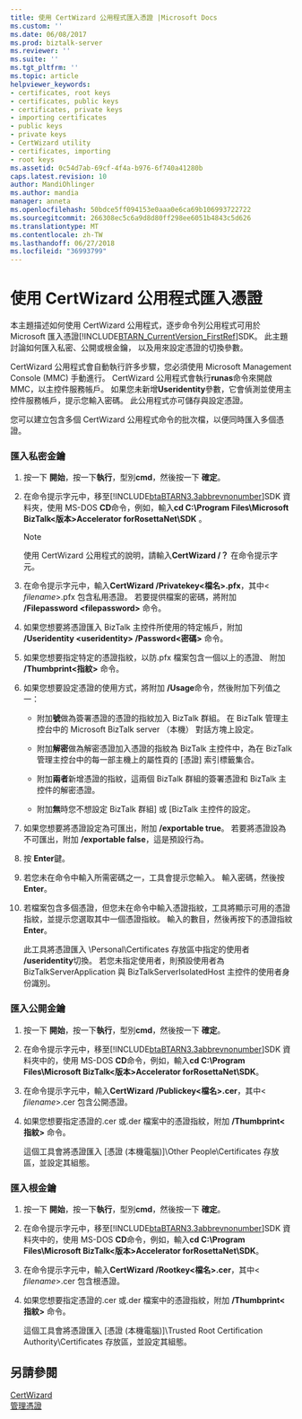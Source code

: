 ```yaml
---
title: 使用 CertWizard 公用程式匯入憑證 |Microsoft Docs
ms.custom: ''
ms.date: 06/08/2017
ms.prod: biztalk-server
ms.reviewer: ''
ms.suite: ''
ms.tgt_pltfrm: ''
ms.topic: article
helpviewer_keywords:
- certificates, root keys
- certificates, public keys
- certificates, private keys
- importing certificates
- public keys
- private keys
- CertWizard utility
- certificates, importing
- root keys
ms.assetid: 0c54d7ab-69cf-4f4a-b976-6f740a41280b
caps.latest.revision: 10
author: MandiOhlinger
ms.author: mandia
manager: anneta
ms.openlocfilehash: 50bdce5ff094153e0aaa0e6ca69b106993722722
ms.sourcegitcommit: 266308ec5c6a9d8d80ff298ee6051b4843c5d626
ms.translationtype: MT
ms.contentlocale: zh-TW
ms.lasthandoff: 06/27/2018
ms.locfileid: "36993799"
---
```

# <a name="importing-certificates-using-the-certwizard-utility"></a>使用 CertWizard 公用程式匯入憑證
本主題描述如何使用 CertWizard 公用程式，逐步命令列公用程式可用於 Microsoft 匯入憑證[!INCLUDE[BTARN_CurrentVersion_FirstRef](../../includes/btarn-currentversion-firstref-md.md)]SDK。 此主題討論如何匯入私密、公開或根金鑰， 以及用來設定憑證的切換參數。  
  
 CertWizard 公用程式會自動執行許多步驟，您必須使用 Microsoft Management Console (MMC) 手動進行。 CertWizard 公用程式會執行**runas**命令來開啟 MMC，以主控件服務帳戶。 如果您未新增**Useridentity**參數，它會偵測並使用主控件服務帳戶，提示您輸入密碼。 此公用程式亦可儲存與設定憑證。  
  
 您可以建立包含多個 CertWizard 公用程式命令的批次檔，以便同時匯入多個憑證。  
  
### <a name="to-import-a-private-key"></a>匯入私密金鑰  
  
1. 按一下 **開始**，按一下**執行**，型別**cmd**，然後按一下 **確定**。  
  
2. 在命令提示字元中，移至[!INCLUDE[btaBTARN3.3abbrevnonumber](../../includes/btabtarn3-3abbrevnonumber-md.md)]SDK 資料夾，使用 MS-DOS **CD**命令，例如，輸入**cd C:\Program Files\Microsoft BizTalk\<版本\>Accelerator forRosettaNet\SDK** 。  
  
   > [!NOTE]
   >  使用 CertWizard 公用程式的說明，請輸入**CertWizard /？** 在命令提示字元。  
  
3. 在命令提示字元中，輸入**CertWizard /Privatekey\<檔名\>.pfx**，其中\< *filename*\>.pfx 包含私用憑證。 若要提供檔案的密碼，將附加 **/Filepassword \<filepassword\>** 命令。  
  
4. 如果您想要將憑證匯入 BizTalk 主控件所使用的特定帳戶，附加 **/Useridentity \<useridentity\> /Password\<密碼\>** 命令。  
  
5. 如果您想要指定特定的憑證指紋，以防.pfx 檔案包含一個以上的憑證、 附加 **/Thumbprint\<指紋\>** 命令。  
  
6. 如果您想要設定憑證的使用方式，將附加 **/Usage**命令，然後附加下列值之一：  
  
   -   附加**號**做為簽署憑證的憑證的指紋加入 BizTalk 群組。 在 BizTalk 管理主控台中的 Microsoft BizTalk server （本機） 對話方塊上設定。  
  
   -   附加**解密**做為解密憑證加入憑證的指紋為 BizTalk 主控件中，為在 BizTalk 管理主控台中的每一部主機上的屬性頁的 [憑證] 索引標籤集合。  
  
   -   附加**兩者**新增憑證的指紋，這兩個 BizTalk 群組的簽署憑證和 BizTalk 主控件的解密憑證。  
  
   -   附加**無**時您不想設定 BizTalk 群組] 或 [BizTalk 主控件的設定。  
  
7. 如果您想要將憑證設定為可匯出，附加 **/exportable true**。 若要將憑證設為不可匯出，附加 **/exportable false**，這是預設行為。  
  
8. 按 **Enter**鍵。  
  
9. 若您未在命令中輸入所需密碼之一，工具會提示您輸入。 輸入密碼，然後按**Enter**。  
  
10. 若檔案包含多個憑證，但您未在命令中輸入憑證指紋，工具將顯示可用的憑證指紋，並提示您選取其中一個憑證指紋。 輸入的數目，然後再按下的憑證指紋**Enter**。  
  
     此工具將憑證匯入 \Personal\Certificates 存放區中指定的使用者 **/useridentity**切換。 若您未指定使用者，則預設使用者為 BizTalkServerApplication 與 BizTalkServerIsolatedHost 主控件的使用者身份識別。  
  
### <a name="to-import-a-public-key"></a>匯入公開金鑰  
  
1. 按一下 **開始**，按一下**執行**，型別**cmd**，然後按一下 **確定**。  
  
2. 在命令提示字元中，移至[!INCLUDE[btaBTARN3.3abbrevnonumber](../../includes/btabtarn3-3abbrevnonumber-md.md)]SDK 資料夾中的，使用 MS-DOS **CD**命令，例如，輸入**cd C:\Program Files\Microsoft BizTalk\<版本\>Accelerator forRosettaNet\SDK**。  
  
3. 在命令提示字元中，輸入**CertWizard /Publickey\<檔名\>.cer**，其中\< *filename*\>.cer 包含公開憑證。  
  
4. 如果您想要指定憑證的.cer 或.der 檔案中的憑證指紋，附加 **/Thumbprint\<指紋\>** 命令。  
  
    這個工具會將憑證匯入 [憑證 (本機電腦)]\Other People\Certificates 存放區，並設定其組態。  
  
### <a name="to-import-a-root-key"></a>匯入根金鑰  
  
1. 按一下 **開始**，按一下**執行**，型別**cmd**，然後按一下 **確定**。  
  
2. 在命令提示字元中，移至[!INCLUDE[btaBTARN3.3abbrevnonumber](../../includes/btabtarn3-3abbrevnonumber-md.md)]SDK 資料夾中的，使用 MS-DOS **CD**命令，例如，輸入**cd C:\Program Files\Microsoft BizTalk\<版本\>Accelerator forRosettaNet\SDK**。  
  
3. 在命令提示字元中，輸入**CertWizard /Rootkey\<檔名\>.cer**，其中\< *filename*\>.cer 包含根憑證。  
  
4. 如果您想要指定憑證的.cer 或.der 檔案中的憑證指紋，附加 **/Thumbprint\<指紋\>** 命令。  
  
    這個工具會將憑證匯入 [憑證 (本機電腦)]\Trusted Root Certification Authority\Certificates 存放區，並設定其組態。  
  
## <a name="see-also"></a>另請參閱  
 [CertWizard](../../adapters-and-accelerators/accelerator-rosettanet/certwizard.md)   
 [管理憑證](../../adapters-and-accelerators/accelerator-rosettanet/managing-certificates1.md)